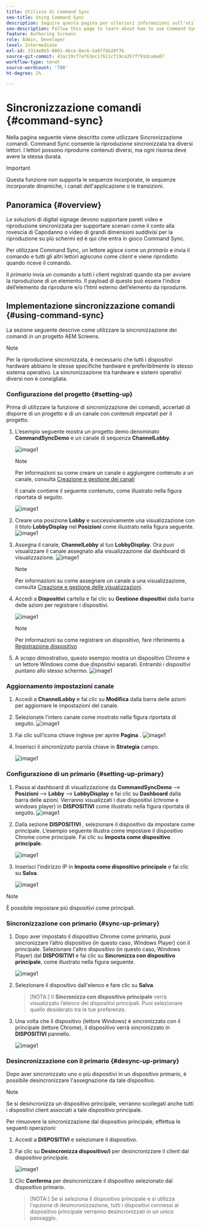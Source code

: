 ```yaml
---
title: Utilizzo di Command Sync
seo-title: Using Command Sync
description: Seguire questa pagina per ulteriori informazioni sull'utilizzo di Sincronizzazione comandi.
seo-description: Follow this page to learn about how to use Command Sync.
feature: Authoring Screens
role: Admin, Developer
level: Intermediate
exl-id: 3314e0b5-0001-4bce-8ec6-5a6ffbb20f7b
source-git-commit: 43ac19cf7ef63ec17611cf19ca357f791dca6e87
workflow-type: tm+mt
source-wordcount: '780'
ht-degree: 2%

---
```


# Sincronizzazione comandi {#command-sync}

Nella pagina seguente viene descritto come utilizzare Sincronizzazione comandi. Command Sync consente la riproduzione sincronizzata tra diversi lettori. I lettori possono riprodurre contenuti diversi, ma ogni risorsa deve avere la stessa durata.

>[!IMPORTANT]
>
>Questa funzione non supporta le sequenze incorporate, le sequenze incorporate dinamiche, i canali dell&#39;applicazione o le transizioni.

## Panoramica {#overview}

Le soluzioni di digital signage devono supportare pareti video e riproduzione sincronizzata per supportare scenari come il conto alla rovescia di Capodanno o video di grandi dimensioni suddivisi per la riproduzione su più schermi ed è qui che entra in gioco Command Sync.

Per utilizzare Command Sync, un lettore agisce come un *primario* e invia il comando e tutti gli altri lettori agiscono come *client* e viene riprodotto quando riceve il comando.

Il *primario* invia un comando a tutti i client registrati quando sta per avviare la riproduzione di un elemento. Il payload di questo può essere l’indice dell’elemento da riprodurre e/o l’html esterno dell’elemento da riprodurre.

## Implementazione sincronizzazione comandi {#using-command-sync}

La sezione seguente descrive come utilizzare la sincronizzazione dei comandi in un progetto AEM Screens.

>[!NOTE]
>
>Per la riproduzione sincronizzata, è necessario che tutti i dispositivi hardware abbiano le stesse specifiche hardware e preferibilmente lo stesso sistema operativo. La sincronizzazione tra hardware e sistemi operativi diversi non è consigliata.

### Configurazione del progetto {#setting-up}

Prima di utilizzare la funzione di sincronizzazione dei comandi, accertati di disporre di un progetto e di un canale con contenuti impostati per il progetto.

1. L’esempio seguente mostra un progetto demo denominato **CommandSyncDemo** e un canale di sequenza **ChannelLobby**.

   ![image1](assets/command-sync/command-sync1-1.png)

   >[!NOTE]
   >
   >Per informazioni su come creare un canale o aggiungere contenuto a un canale, consulta [Creazione e gestione dei canali](/help/user-guide/managing-channels.md)

   Il canale contiene il seguente contenuto, come illustrato nella figura riportata di seguito.

   ![image1](assets/command-sync/command-sync2-1.png)

1. Creare una posizione **Lobby** e successivamente una visualizzazione con il titolo **LobbyDisplay** nel **Posizioni** come illustrato nella figura seguente.
   ![image1](assets/command-sync/command-sync3-1.png)

1. Assegna il canale, **ChannelLobby** al tuo **LobbyDisplay**. Ora puoi visualizzare il canale assegnato alla visualizzazione dal dashboard di visualizzazione.
   ![image1](assets/command-sync/command-sync4-1.png)

   >[!NOTE]
   >
   >Per informazioni su come assegnare un canale a una visualizzazione, consulta [Creazione e gestione delle visualizzazioni](/help/user-guide/managing-displays.md).

1. Accedi a **Dispositivi** cartella e fai clic su **Gestione dispositivi** dalla barra delle azioni per registrare i dispositivi.

   ![image1](assets/command-sync5.png)

   >[!NOTE]
   >
   >Per informazioni su come registrare un dispositivo, fare riferimento a [Registrazione dispositivo](/help/user-guide/device-registration.md)

1. A scopo dimostrativo, questo esempio mostra un dispositivo Chrome e un lettore Windows come due dispositivi separati. Entrambi i dispositivi puntano allo stesso schermo.
   ![image1](assets/command-sync6.png)

### Aggiornamento impostazioni canale

1. Accedi a **ChannelLobby** e fai clic su **Modifica** dalla barra delle azioni per aggiornare le impostazioni del canale.

1. Selezionate l&#39;intero canale come mostrato nella figura riportata di seguito.
   ![image1](assets/command-sync/command-sync7-1.png)

1. Fai clic sull’icona chiave inglese per aprire **Pagina** .
   ![image1](assets/command-sync/command-sync8-1.png)

1. Inserisci il *sincronizzato* parola chiave in **Strategia** campo.

   ![image1](assets/command-sync/command-sync9-1.png)


### Configurazione di un primario {#setting-up-primary}

1. Passa al dashboard di visualizzazione da **CommandSyncDemo** —> **Posizioni**  —> **Lobby** —> **LobbyDisplay** e fai clic su **Dashboard** dalla barra delle azioni.
Verranno visualizzati i due dispositivi (chrome e windows player) in **DISPOSITIVI** come illustrato nella figura riportata di seguito.
   ![image1](assets/command-sync/command-sync10-1.png)

1. Dalla sezione **DISPOSITIVI** , selezionare il dispositivo da impostare come principale. L’esempio seguente illustra come impostare il dispositivo Chrome come principale. Fai clic su **Imposta come dispositivo principale**.

   ![image1](assets/command-sync/command-sync11-1.png)

1. Inserisci l’indirizzo IP in **Imposta come dispositivo principale** e fai clic su **Salva**.

   ![image1](assets/command-sync/command-sync12-1.png)

>[!NOTE]
>
>È possibile impostare più dispositivi come principali.

### Sincronizzazione con primario {#sync-up-primary}

1. Dopo aver impostato il dispositivo Chrome come primario, puoi sincronizzare l’altro dispositivo (in questo caso, Windows Player) con il principale.
Selezionare l&#39;altro dispositivo (in questo caso, Windows Player) dal **DISPOSITIVI** e fai clic su **Sincronizza con dispositivo principale**, come illustrato nella figura seguente.

   ![image1](assets/command-sync/command-sync13-1.png)

1. Selezionare il dispositivo dall&#39;elenco e fare clic su **Salva**.

   >[NOTA:]
   > Il **Sincronizza con dispositivo principale** verrà visualizzato l’elenco dei dispositivi principali. Puoi selezionare quello desiderato tra le tue preferenze.

1. Una volta che il dispositivo (lettore Windows) è sincronizzato con il principale (lettore Chrome), il dispositivo verrà sincronizzato in **DISPOSITIVI** pannello.

   ![image1](assets/command-sync/command-sync14-1.png)

### Desincronizzazione con il primario {#desync-up-primary}

Dopo aver sincronizzato uno o più dispositivi in un dispositivo primario, è possibile desincronizzare l&#39;assegnazione da tale dispositivo.

>[!NOTE]
>
>Se si desincronizza un dispositivo principale, verranno scollegati anche tutti i dispositivi client associati a tale dispositivo principale.

Per rimuovere la sincronizzazione dal dispositivo principale, effettua le seguenti operazioni:

1. Accedi a **DISPOSITIVI** e selezionare il dispositivo.

1. Fai clic su **Desincronizza dispositivo/i** per desincronizzare il client dal dispositivo principale.

   ![image1](assets/command-sync/command-sync15-1.png)

1. Clic **Conferma** per desincronizzare il dispositivo selezionato dal dispositivo primario.

   >[NOTA:]
   > Se si seleziona il dispositivo principale e si utilizza l&#39;opzione di desincronizzazione, tutti i dispositivi connessi al dispositivo principale verranno desincronizzati in un unico passaggio.
